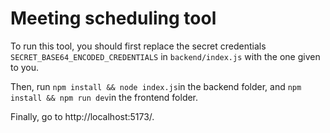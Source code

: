 # Meeting scheduling tool

To run this tool, you should first replace the secret credentials `SECRET_BASE64_ENCODED_CREDENTIALS` in `backend/index.js` with the one given to you.

Then, run `npm install && node index.js`in the backend folder, and `npm install && npm run dev`in the frontend folder.

Finally, go to http://localhost:5173/.
